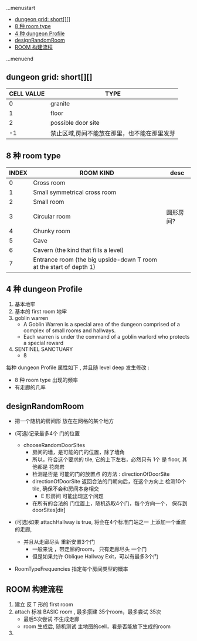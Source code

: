 ...menustart

- [dungeon grid:  short\[\]\[\]](#10df90b45c7197ec6a3b41830e711272)
- [8 种 room type](#613d5eda83a93341aa4af1d532915ace)
- [4 种 dungeon Profile](#31c4a6f18acb8397634b67978b7b6398)
- [designRandomRoom](#20ebe4265fa72799ee79717e0be19438)
- [ROOM 构建流程](#bb168d2d6231793ce94f3c1ff263d3f6)

...menuend


<h2 id="10df90b45c7197ec6a3b41830e711272"></h2>


## dungeon grid:  short[][]

CELL VALUE | TYPE
--- | ---
0 | granite
1 | floor
2 | possible door site
-1 | 禁止区域,房间不能放在那里，也不能在那里发芽



<h2 id="613d5eda83a93341aa4af1d532915ace"></h2>


## 8 种 room type 

 INDEX | ROOM KIND | desc
--- | --- | ---
 0 | Cross room
 1 | Small symmetrical cross room
 2 | Small room
 3 | Circular room | 圆形房间?
 4 | Chunky room  | 
 5 | Cave     
 6 | Cavern (the kind that fills a level)
 7 | Entrance room (the big upside-down T room at the start of depth 1)



<h2 id="31c4a6f18acb8397634b67978b7b6398"></h2>


## 4 种 dungeon Profile

 1. 基本地牢
 2. 基本的 first room 地牢
 3. goblin warren
     - A Goblin Warren is a special area of the dungeon comprised of a complex of small rooms and hallways.
     - Each warren is under the command of a goblin warlord who protects a special reward
 4. SENTINEL SANCTUARY
     - ß

每种 dungeon Profile 属性如下 , 并且随 level deep 发生修改 :

- 8 种 room type 出现的频率
- 有走廊的几率


<h2 id="20ebe4265fa72799ee79717e0be19438"></h2>


## designRandomRoom

- 把一个随机的房间形 放在在网格的某个地方
- (可选)记录最多4个 门的位置
     - chooseRandomDoorSites
         - 房间的墙，是可能的门的位置，除了墙角
        - 所以，符合这个要求的 tile, 它的上下左右，必然只有 1个 是 floor, 其他都是 花岗岩
        - 检测是否是 可能的门的放置点 的方法 : directionOfDoorSite
        - directionOfDoorSite 返回合法的门朝向后，在这个方向上 检测10个tile, 确保不会和房间本身相交
            - E 形房间 可能出现这个问题
        - 在所有的合法的 门位置上，随机选取4个门，每个方向一个， 保存到 doorSites[dir]

- (可选)如果 attachHallway is true, 将会在4个标准门站之一 上添加一个垂直的走廊, 
     - 并且从走廊尽头 重新安置3个门
         - 一般来说 ，带走廊的room， 只有走廊尽头 一个门
         - 但是如果允许 Oblique Hallway Exit，可以有最多3个门
- RoomTypeFrequencies  指定每个房间类型的概率


<h2 id="bb168d2d6231793ce94f3c1ff263d3f6"></h2>


## ROOM 构建流程

 1. 建立 反 T 形的 first room
 2. attach 标准 BASIC room , 最多搭建 35个room，最多尝试 35次
     - 最后5次尝试 不生成走廊
     - room 生成后, 随机测试 主地图的cell，看是否能放下生成的room
 3. 









